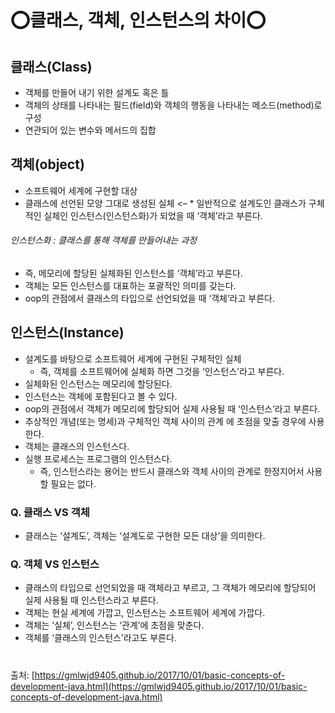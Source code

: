 # ⭕클래스, 객체, 인스턴스의 차이⭕

## 클래스(Class)

- 객체를 만들어 내기 위한 설계도 혹은 틀
- 객체의 상태를 나타내는 필드(field)와 객체의 행동을 나타내는 메소드(method)로 구성
- 연관되어 있는 변수와 메서드의 집합

## 객체(object)

- 소프트웨어 세계에 구현할 대상
- 클래스에 선언된 모양 그대로 생성된 실체 <– * 일반적으로 설계도인 클래스가 구체적인 실체인 인스턴스(인스턴스화)가 되었을 때 ‘객체’라고 부른다.
###### 인스턴스화 : 클래스를 통해 객체를 만들어내는 과정
  - 즉, 메모리에 할당된 실체화된 인스턴스를 ‘객체’라고 부른다. 
- 객체는 모든 인스턴스를 대표하는 포괄적인 의미를 갖는다.
- oop의 관점에서 클래스의 타입으로 선언되었을 때 ‘객체’라고 부른다.

## 인스턴스(Instance)

- 설계도를 바탕으로 소프트웨어 세계에 구현된 구체적인 실체
  - 즉, 객체를 소프트웨어에 실체화 하면 그것을 ‘인스턴스’라고 부른다.
- 실체화된 인스턴스는 메모리에 할당된다.
- 인스턴스는 객체에 포함된다고 볼 수 있다.
- oop의 관점에서 객체가 메모리에 할당되어 실제 사용될 때 ‘인스턴스’라고 부른다.
- 추상적인 개념(또는 명세)과 구체적인 객체 사이의 관계 에 초점을 맞출 경우에 사용한다.
- 객체는 클래스의 인스턴스다.
- 실행 프로세스는 프로그램의 인스턴스다.
  - 즉, 인스턴스라는 용어는 반드시 클래스와 객체 사이의 관계로 한정지어서 사용할 필요는 없다.


### Q. 클래스 VS 객체
- 클래스는 ‘설계도’, 객체는 ‘설계도로 구현한 모든 대상’을 의미한다.

### Q. 객체 VS 인스턴스
- 클래스의 타입으로 선언되었을 때 객체라고 부르고, 그 객체가 메모리에 할당되어 실제 사용될 때 인스턴스라고 부른다.
- 객체는 현실 세계에 가깝고, 인스턴스는 소프트웨어 세계에 가깝다.
- 객체는 ‘실체’, 인스턴스는 ‘관계’에 초점을 맞춘다.
- 객체를 ‘클래스의 인스턴스’라고도 부른다.
#
출처: [https://gmlwjd9405.github.io/2017/10/01/basic-concepts-of-development-java.html](https://gmlwjd9405.github.io/2017/10/01/basic-concepts-of-development-java.html)
